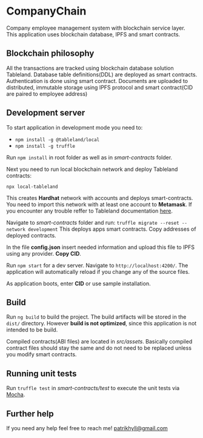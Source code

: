 # CompanyChain
Company employee management system with blockchain service layer. This application uses blockchain database, IPFS and smart contracts.

## Blockchain philosophy
All the transactions are tracked using blockchain database solution Tableland. Database table definitions(DDL) are deployed as smart contracts. Authentication is done using smart contract. Documents are uploaded to distributed, immutable storage using IPFS protocol and smart contract(CID are paired to employee address)

## Development server
To start application in development mode you need to:

- `npm install -g @tableland/local`
- `npm install -g truffle`

Run `npm install` in root folder as well as in *smart-contracts* folder. 

Next you need to run local  blockchain network and deploy Tableland contracts: 

`npx local-tableland`

This creates **Hardhat** network with accounts and deploys smart-contracts. You need to import this network with at least one account to **Metamask**. 
If you encounter any trouble reffer to Tableland documentation [here](https://docs.tableland.xyz/local-tableland/).

Navigate to *smart-contracts* folder and run:
`truffle migrate --reset --network development`
This deploys apps smart contracts. Copy addresses of deployed contracts.

In the file **config.json** insert needed information and upload this file to IPFS using any provider. **Copy CID**.

Run `npm start` for a dev server. Navigate to `http://localhost:4200/`. The application will automatically reload if you change any of the source files.

As application boots, enter **CID** or use sample installation. 

## Build

Run `ng build` to build the project. The build artifacts will be stored in the `dist/` directory. However **build is not optimized**, since this application is not intended to be build.

Compiled contracts(ABI files) are located in *src/assets*. Basically compiled contract files should stay the same and do not need to be replaced unless you modify smart contracts.

## Running unit tests

Run `truffle test` in *smart-contracts/test* to execute the unit tests via [Mocha](https://mochajs.org).

## Further help

If you need any help feel free to reach me! <patrikhyll@gmail.com>
